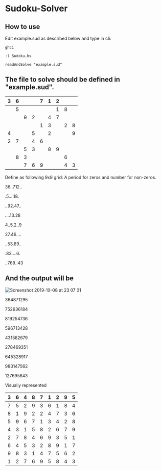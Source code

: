 # Sudoku-Solver


## How to use
Edit example.sud as described below and type in cli:

`ghci`

`:l Sudoku.hs`

`readAndSolve "example.sud"`


## The file to solve should be defined in "example.sud". 

| 3   | 6   |     |     | 7   | 1   | 2   |     |     |
| --- | --- | --- | --- | --- | --- | --- | --- | --- |
|     | 5   |     |     |     |     | 1   | 8   |     |
|     |     | 9   | 2   |     | 4   | 7   |     |     |
|     |     |     |     | 1   | 3   |     | 2   | 8   |
| 4   |     |     | 5   |     | 2   |     |     | 9   |
| 2   | 7   |     | 4   | 6   |     |     |     |     |
|     |     | 5   | 3   |     | 8   | 9   |     |     |
|     | 8   | 3   |     |     |     |     |  6  |     |
|     |     | 7   | 6   | 9   |     |     | 4   | 3   |

Define as following 9x9 grid: A period for zeros and number for non-zeros.

36..712..

.5....18.

..92.47..

....13.28

4..5.2..9

27.46....

..53.89..

.83....6.

..769..43

## And the output will be 

![Screenshot 2019-10-08 at 23 07 01](https://user-images.githubusercontent.com/31474146/66433336-70924d00-ea20-11e9-955f-875fef6b00f0.png)


364871295

752936184

819254736

596713428

431582679

278469351

645328917

983147562

127695843

Visually represented

| 3   | 6   | 4   | 8   | 7   | 1   | 2   | 9   | 5   |
| --- | --- | --- | --- | --- | --- | --- | --- | --- |
| 7   | 5   | 2   | 9   | 3   | 6   | 1   | 8   | 4   |
| 8   | 1   | 9   | 2   | 2   | 4   | 7   | 3   | 6   |
| 5   | 9   | 6   | 7   | 1   | 3   | 4   | 2   | 8   |
| 4   | 3   | 1   | 5   | 8   | 2   | 6   | 7   | 9   |
| 2   | 7   | 8   | 4   | 6   | 9   | 3   | 5   | 1   |
| 6   | 4   | 5   | 3   | 2   | 8   | 9   | 1   | 7   |
| 9   | 8   | 3   | 1   | 4   | 7   | 5   | 6   | 2   |
| 1   | 2   | 7   | 6   | 9   | 5   | 8   | 4   | 3   |
